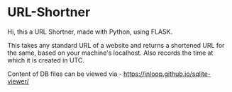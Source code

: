 # URL-Shortner

Hi, this a URL Shortner, made with Python, using FLASK.

This takes any standard URL of a website and returns a shortened URL for the same, based on your machine's localhost. Also records the time at which it is created in UTC.

Content of DB files can be viewed via - https://inloop.github.io/sqlite-viewer/ 

